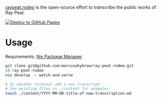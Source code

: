 [raypeat.rodeo](https://raypeat.rodeo) is the open-source effort to transcribe
the public works of Ray Peat.

[![Deploy to GitHub Pages](https://github.com/marcuswhybrow/ray-peat-rodeo/actions/workflows/gh-pages.yml/badge.svg)](https://github.com/marcuswhybrow/ray-peat-rodeo/actions/workflows/gh-pages.yml)

# Usage

Requirements: [Nix Package Manager](https://nixos.org/download.html#download-nix)

```bash
git clone git@github.com:marcuswhybrow/ray-peat-rodeo.git
cd ray-peat-rodeo
nix develop -c watch-and-serve

# In another terminal add a new transcript.
# See existing files in ./content for examples
touch ./content/YYYY-MM-DD-title-of-new-transcription.md
```
